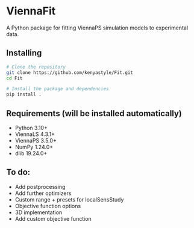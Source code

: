 # ViennaFit
A Python package for fitting ViennaPS simulation models to experimental data.

## Installing
```bash
# Clone the repository
git clone https://github.com/kenyastyle/Fit.git
cd Fit

# Install the package and dependencies
pip install .
```

## Requirements (will be installed automatically)
- Python 3.10+
- ViennaLS 4.3.1+
- ViennaPS 3.5.0+
- NumPy 1.24.0+
- dlib 19.24.0+

## To do:
- Add postprocessing 
- Add further optimizers
- Custom range + presets for localSensStudy
- Objective function options
- 3D implementation
- Add custom objective function

<!-- ## Building
The project can be built using
```bash
cd Fit
pyproject-build

``` -->
